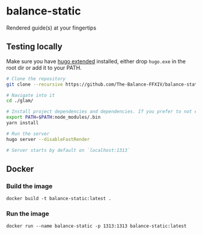 # balance-static
Rendered guide(s) at your fingertips

## Testing locally

Make sure you have [hugo extended](https://gohugo.io/getting-started/installing/) installed, either drop `hugo.exe` in the root dir or add it to your PATH.

```sh
# Clone the repository
git clone --recursive https://github.com/The-Balance-FFXIV/balance-static.git

# Navigate into it
cd ./glam/

# Install project dependencies and dependencies. If you prefer to not edit PATH, you can install globally.
export PATH=$PATH:node_modules/.bin
yarn install

# Run the server
hugo server --disableFastRender

# Server starts by default on `localhost:1313`
```

## Docker

### Build the image

`docker build -t balance-static:latest .`

### Run the image

`docker run --name balance-static -p 1313:1313 balance-static:latest`
